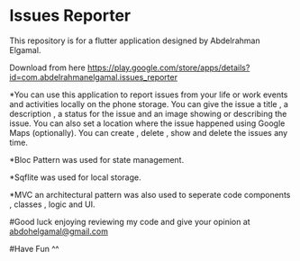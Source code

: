 # Issues Reporter
This repository is for a flutter application designed by Abdelrahman Elgamal.

Download from here https://play.google.com/store/apps/details?id=com.abdelrahmanelgamal.issues_reporter

*You can use this application to report issues from your life or work events and activities locally on the phone storage.
You can give the issue a title , a description , a status for the issue and an image showing or describing the issue.
You can also set a location where the issue happened using Google Maps (optionally).
You can create , delete , show and delete the issues any time.


*Bloc Pattern was used for state management.

*Sqflite was used for local storage.

*MVC an architectural pattern was also used to seperate code components , classes , logic and UI.

#Good luck enjoying reviewing my code and give your opinion at abdohelgamal@gmail.com  

#Have Fun ^^
